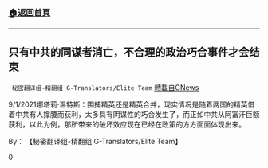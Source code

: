 ###  [:house:返回首頁](https://github.com/ourhimalayas/txt)
---


## 只有中共的同谋者消亡，不合理的政治巧合事件才会结束
` 秘密翻译组-精翻组 G-Translators/Elite Team` [轉載自GNews](https://gnews.org/zh-hans/1518596/)

9/1/2021娜塔莉·温特斯：围捕精英还是精英合并，现实情况是随着两国的精英借着中共有人撑腰而获利，太多具有阴谋性的巧合发生了，而正如中共从阿富汗巨额获利，以此为例，那所带来的破坏效应现在已经在政策的方方面面体现出来。

By： 【秘密翻译组-精翻组 G-Translators/Elite Team】

0
